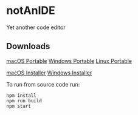 # notAnIDE
Yet another code editor

## Downloads
[macOS Portable](https://notaperson535.tixte.co/r/mac.zip)
[Windows Portable](https://notaperson535.tixte.co/r/win-unpacked.zip)
[Linux Portable](https://notaperson535.tixte.co/r/linux-unpacked.zip)

[macOS Installer](https://notaperson535.tixte.co/r/not-an-ide-1.0.0.dmg)
[Windows Installer](https://notaperson535.tixte.co/r/not-an-ide_Setup-0.1.exe)

To run from source code run:
```
npm install
npm run build
npm start
```
